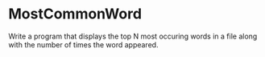 # MostCommonWord
Write a program that displays the top N most occuring words in a file along with the number of times the word appeared.
